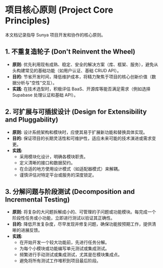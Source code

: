 # 项目核心原则 (Project Core Principles)

本文档记录指导 Sunya 项目开发和协作的核心原则。

## 1. 不重复造轮子 (Don't Reinvent the Wheel)

*   **原则:** 优先利用现有成熟、稳定、安全的解决方案（库、框架、服务），避免从头构建常见的基础功能（如用户认证、基础 CRUD API）。
*   **目的:** 节省开发时间，降低维护成本，将精力聚焦于项目的核心创新价值（数据分析与"空性"交互）。
*   **实践:** 在技术选型时，积极评估 BaaS、开源库等能否满足需求（例如选择 Supabase 处理认证和基础 API）。

## 2. 可扩展与可插拔设计 (Design for Extensibility and Pluggability)

*   **原则:** 设计系统架构和模块时，应使其易于扩展新功能和替换具体实现。
*   **目的:** 保证项目的长期灵活性和可维护性，适应未来可能的技术演进或需求变更。
*   **实践:**
    *   采用模块化设计，明确各模块职责。
    *   定义清晰的接口和数据契约。
    *   在合适的地方使用设计模式（如适配器模式）来解耦。
    *   谨慎评估对特定平台或服务的深度锁定。

## 3. 分解问题与阶段测试 (Decomposition and Incremental Testing)

*   **原则:** 将复杂的大问题拆解成小的、可管理的子问题或功能模块。每完成一个阶段性任务或小功能，立即进行测试以验证其正确性。
*   **目的:** 降低开发复杂度，尽早发现并修复问题，确保功能按预期工作，提供清晰的进展反馈。
*   **实践:**
    *   在开始开发一个较大功能前，先进行任务分解。
    *   为每个小模块或功能编写单元测试或集成测试。
    *   频繁进行手动测试或集成测试，尤其是在模块集成点。
    *   避免将所有测试工作堆积到项目最后阶段。 